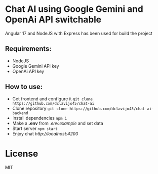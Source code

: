 Chat AI using Google Gemini and OpenAi API switchable
=======

Angular 17 and NodeJS with Express has been used for build the project

Requirements:
---------------

- NodeJS
- Google Gemini API key
- OpenAi API key

How to use:
---------------

- Get frontend and configure it ```git clone https://github.com/dclavijo45/chat-ai```
- Clone repository  ```git clone https://github.com/dclavijo45/chat-ai-backend```
- Install dependencies ```npm i```
- Make a **.env** from *.env.example* and set data
- Start server ```npm start```
- Enjoy chat _http://localhost:4200_


License
=======
MIT
